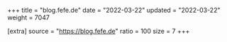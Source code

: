 +++
title = "blog.fefe.de"
date = "2022-03-22"
updated = "2022-03-22"
weight = 7047

[extra]
source = "https://blog.fefe.de"
ratio = 100
size = 7
+++
